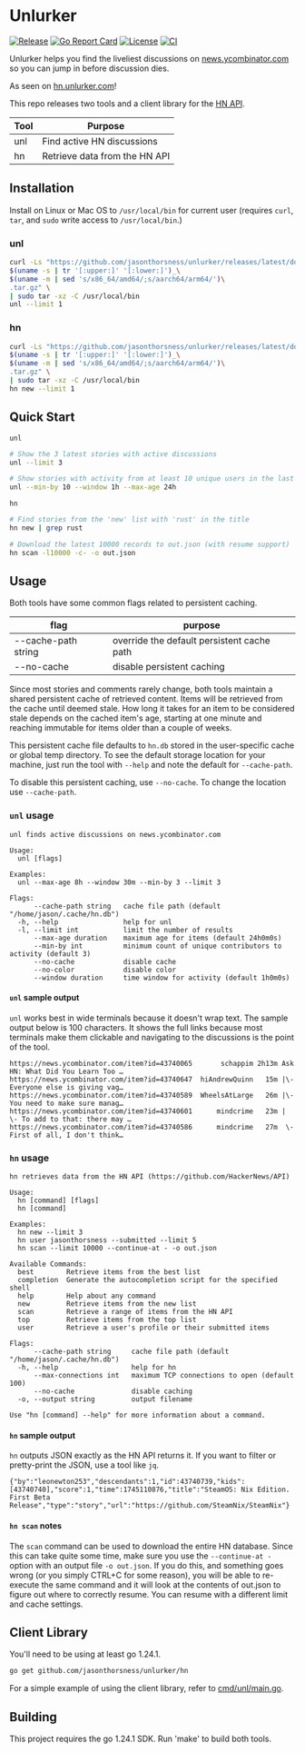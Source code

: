 # Unlurker

[![Release](https://img.shields.io/github/v/release/jasonthorsness/unlurker?label=release&style=flat-square)](https://github.com/jasonthorsness/unlurker/releases)
[![Go Report Card](https://goreportcard.com/badge/github.com/jasonthorsness/unlurker)](https://goreportcard.com/report/github.com/jasonthorsness/unlurker)
[![License](https://img.shields.io/github/license/jasonthorsness/unlurker?style=flat-square)](https://github.com/jasonthorsness/unlurker/blob/main/LICENSE)
[![CI](https://github.com/jasonthorsness/unlurker/actions/workflows/ci.yml/badge.svg)](https://github.com/jasonthorsness/unlurker/actions)

Unlurker helps you find the liveliest discussions on
[news.ycombinator.com](https://news.ycombinator.com) so you can jump in before discussion dies.

As seen on [hn.unlurker.com](https://hn.unlurker.com)!

This repo releases two tools and a client library for the
[HN API](https://github.com/HackerNews/API).

| Tool | Purpose                       |
| ---- | ----------------------------- |
| unl  | Find active HN discussions    |
| hn   | Retrieve data from the HN API |

## Installation

Install on Linux or Mac OS to `/usr/local/bin` for current user (requires `curl`, `tar`, and `sudo`
write access to `/usr/local/bin`.)

### unl

```bash
curl -Ls "https://github.com/jasonthorsness/unlurker/releases/latest/download/unl_\
$(uname -s | tr '[:upper:]' '[:lower:]')_\
$(uname -m | sed 's/x86_64/amd64/;s/aarch64/arm64/')\
.tar.gz" \
| sudo tar -xz -C /usr/local/bin
unl --limit 1
```

### hn

```bash
curl -Ls "https://github.com/jasonthorsness/unlurker/releases/latest/download/hn_\
$(uname -s | tr '[:upper:]' '[:lower:]')_\
$(uname -m | sed 's/x86_64/amd64/;s/aarch64/arm64/')\
.tar.gz" \
| sudo tar -xz -C /usr/local/bin
hn new --limit 1
```

## Quick Start

`unl`

```bash
# Show the 3 latest stories with active discussions
unl --limit 3

# Show stories with activity from at least 10 unique users in the last hour max 24 hours old
unl --min-by 10 --window 1h --max-age 24h
```

`hn`

```bash
# Find stories from the 'new' list with 'rust' in the title
hn new | grep rust

# Download the latest 10000 records to out.json (with resume support)
hn scan -l10000 -c- -o out.json
```

## Usage

Both tools have some common flags related to persistent caching.

| flag                | purpose                                    |
| ------------------- | ------------------------------------------ |
| --cache-path string | override the default persistent cache path |
| --no-cache          | disable persistent caching                 |

Since most stories and comments rarely change, both tools maintain a shared persistent cache of
retrieved content. Items will be retrieved from the cache until deemed stale. How long it takes for
an item to be considered stale depends on the cached item's age, starting at one minute and reaching
immutable for items older than a couple of weeks.

This persistent cache file defaults to `hn.db` stored in the user-specific cache or global temp
directory. To see the default storage location for your machine, just run the tool with `--help` and
note the default for `--cache-path`.

To disable this persistent caching, use `--no-cache`. To change the location use `--cache-path`.

### `unl` usage

```text
unl finds active discussions on news.ycombinator.com

Usage:
  unl [flags]

Examples:
  unl --max-age 8h --window 30m --min-by 3 --limit 3

Flags:
      --cache-path string   cache file path (default "/home/jason/.cache/hn.db")
  -h, --help                help for unl
  -l, --limit int           limit the number of results
      --max-age duration    maximum age for items (default 24h0m0s)
      --min-by int          minimum count of unique contributors to activity (default 3)
      --no-cache            disable cache
      --no-color            disable color
      --window duration     time window for activity (default 1h0m0s)
```

#### `unl` sample output

`unl` works best in wide terminals because it doesn't wrap text. The sample output below is 100
characters. It shows the full links because most terminals make them clickable and navigating to the
discussions is the point of the tool.

```text
https://news.ycombinator.com/item?id=43740065       schappim 2h13m Ask HN: What Did You Learn Too …
https://news.ycombinator.com/item?id=43740647  hiAndrewQuinn   15m |\- Everyone else is giving vag…
https://news.ycombinator.com/item?id=43740589  WheelsAtLarge   26m |\- You need to make sure manag…
https://news.ycombinator.com/item?id=43740601      mindcrime   23m | \- To add to that: there may …
https://news.ycombinator.com/item?id=43740586      mindcrime   27m  \- First of all, I don't think…
```

### `hn` usage

```text
hn retrieves data from the HN API (https://github.com/HackerNews/API)

Usage:
  hn [command] [flags]
  hn [command]

Examples:
  hn new --limit 3
  hn user jasonthorsness --submitted --limit 5
  hn scan --limit 10000 --continue-at - -o out.json

Available Commands:
  best        Retrieve items from the best list
  completion  Generate the autocompletion script for the specified shell
  help        Help about any command
  new         Retrieve items from the new list
  scan        Retrieve a range of items from the HN API
  top         Retrieve items from the top list
  user        Retrieve a user's profile or their submitted items

Flags:
      --cache-path string     cache file path (default "/home/jason/.cache/hn.db")
  -h, --help                  help for hn
      --max-connections int   maximum TCP connections to open (default 100)
      --no-cache              disable caching
  -o, --output string         output filename

Use "hn [command] --help" for more information about a command.
```

#### `hn` sample output

`hn` outputs JSON exactly as the HN API returns it. If you want to filter or pretty-print the JSON,
use a tool like `jq`.

```text
{"by":"leonewton253","descendants":1,"id":43740739,"kids":[43740740],"score":1,"time":1745110876,"title":"SteamOS: Nix Edition. First Beta Release","type":"story","url":"https://github.com/SteamNix/SteamNix"}
```

#### `hn scan` notes

The `scan` command can be used to download the entire HN database. Since this can take quite some
time, make sure you use the `--continue-at -` option with an output file `-o out.json`. If you do
this, and something goes wrong (or you simply CTRL+C for some reason), you will be able to
re-execute the same command and it will look at the contents of out.json to figure out where to
correctly resume. You can resume with a different limit and cache settings.

## Client Library

You'll need to be using at least go 1.24.1.

```bash
go get github.com/jasonthorsness/unlurker/hn
```

For a simple example of using the client library, refer to [cmd/unl/main.go](cmd/unl/main.go).

## Building

This project requires the go 1.24.1 SDK. Run 'make' to build both tools.
